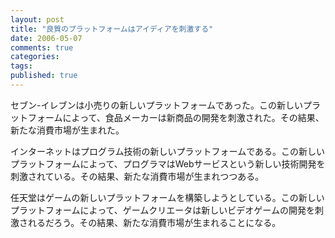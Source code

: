 ```yaml
---
layout: post
title: "良質のプラットフォームはアイディアを刺激する"
date: 2006-05-07
comments: true
categories:
tags:
published: true
---
```



セブン-イレブンは小売りの新しいプラットフォームであった。この新しいプラットフォームによって、食品メーカーは新商品の開発を刺激された。その結果、新たな消費市場が生まれた。 

インターネットはプログラム技術の新しいプラットフォームである。この新しいプラットフォームによって、プログラマはWebサービスという新しい技術開発を刺激されている。その結果、新たな消費市場が生まれつつある。

任天堂はゲームの新しいプラットフォームを構築しようとしている。この新しいプラットフォームによって、ゲームクリエータは新しいビデオゲームの開発を刺激されるだろう。その結果、新たな消費市場が生まれることになる。

